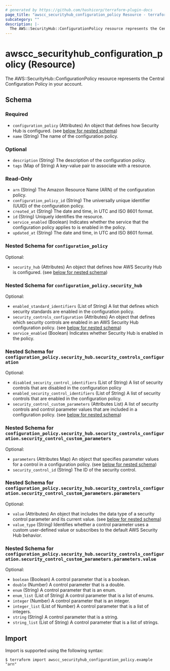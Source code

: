 ```yaml
---
# generated by https://github.com/hashicorp/terraform-plugin-docs
page_title: "awscc_securityhub_configuration_policy Resource - terraform-provider-awscc"
subcategory: ""
description: |-
  The AWS::SecurityHub::ConfigurationPolicy resource represents the Central Configuration Policy in your account.
---
```


# awscc_securityhub_configuration_policy (Resource)

The AWS::SecurityHub::ConfigurationPolicy resource represents the Central Configuration Policy in your account.



<!-- schema generated by tfplugindocs -->
## Schema

### Required

- `configuration_policy` (Attributes) An object that defines how Security Hub is configured. (see [below for nested schema](#nestedatt--configuration_policy))
- `name` (String) The name of the configuration policy.

### Optional

- `description` (String) The description of the configuration policy.
- `tags` (Map of String) A key-value pair to associate with a resource.

### Read-Only

- `arn` (String) The Amazon Resource Name (ARN) of the configuration policy.
- `configuration_policy_id` (String) The universally unique identifier (UUID) of the configuration policy.
- `created_at` (String) The date and time, in UTC and ISO 8601 format.
- `id` (String) Uniquely identifies the resource.
- `service_enabled` (Boolean) Indicates whether the service that the configuration policy applies to is enabled in the policy.
- `updated_at` (String) The date and time, in UTC and ISO 8601 format.

<a id="nestedatt--configuration_policy"></a>
### Nested Schema for `configuration_policy`

Optional:

- `security_hub` (Attributes) An object that defines how AWS Security Hub is configured. (see [below for nested schema](#nestedatt--configuration_policy--security_hub))

<a id="nestedatt--configuration_policy--security_hub"></a>
### Nested Schema for `configuration_policy.security_hub`

Optional:

- `enabled_standard_identifiers` (List of String) A list that defines which security standards are enabled in the configuration policy.
- `security_controls_configuration` (Attributes) An object that defines which security controls are enabled in an AWS Security Hub configuration policy. (see [below for nested schema](#nestedatt--configuration_policy--security_hub--security_controls_configuration))
- `service_enabled` (Boolean) Indicates whether Security Hub is enabled in the policy.

<a id="nestedatt--configuration_policy--security_hub--security_controls_configuration"></a>
### Nested Schema for `configuration_policy.security_hub.security_controls_configuration`

Optional:

- `disabled_security_control_identifiers` (List of String) A list of security controls that are disabled in the configuration policy
- `enabled_security_control_identifiers` (List of String) A list of security controls that are enabled in the configuration policy.
- `security_control_custom_parameters` (Attributes List) A list of security controls and control parameter values that are included in a configuration policy. (see [below for nested schema](#nestedatt--configuration_policy--security_hub--security_controls_configuration--security_control_custom_parameters))

<a id="nestedatt--configuration_policy--security_hub--security_controls_configuration--security_control_custom_parameters"></a>
### Nested Schema for `configuration_policy.security_hub.security_controls_configuration.security_control_custom_parameters`

Optional:

- `parameters` (Attributes Map) An object that specifies parameter values for a control in a configuration policy. (see [below for nested schema](#nestedatt--configuration_policy--security_hub--security_controls_configuration--security_control_custom_parameters--parameters))
- `security_control_id` (String) The ID of the security control.

<a id="nestedatt--configuration_policy--security_hub--security_controls_configuration--security_control_custom_parameters--parameters"></a>
### Nested Schema for `configuration_policy.security_hub.security_controls_configuration.security_control_custom_parameters.parameters`

Optional:

- `value` (Attributes) An object that includes the data type of a security control parameter and its current value. (see [below for nested schema](#nestedatt--configuration_policy--security_hub--security_controls_configuration--security_control_custom_parameters--parameters--value))
- `value_type` (String) Identifies whether a control parameter uses a custom user-defined value or subscribes to the default AWS Security Hub behavior.

<a id="nestedatt--configuration_policy--security_hub--security_controls_configuration--security_control_custom_parameters--parameters--value"></a>
### Nested Schema for `configuration_policy.security_hub.security_controls_configuration.security_control_custom_parameters.parameters.value`

Optional:

- `boolean` (Boolean) A control parameter that is a boolean.
- `double` (Number) A control parameter that is a double.
- `enum` (String) A control parameter that is an enum.
- `enum_list` (List of String) A control parameter that is a list of enums.
- `integer` (Number) A control parameter that is an integer.
- `integer_list` (List of Number) A control parameter that is a list of integers.
- `string` (String) A control parameter that is a string.
- `string_list` (List of String) A control parameter that is a list of strings.

## Import

Import is supported using the following syntax:

```shell
$ terraform import awscc_securityhub_configuration_policy.example "arn"
```
